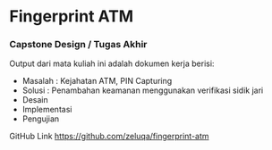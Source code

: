 # Fingerprint ATM

### Capstone Design / Tugas Akhir ###

Output dari mata kuliah ini adalah dokumen kerja berisi:
* Masalah : Kejahatan ATM, PIN Capturing
* Solusi  : Penambahan keamanan menggunakan verifikasi sidik jari
* Desain
* Implementasi
* Pengujian

GitHub Link
https://github.com/zeluqa/fingerprint-atm